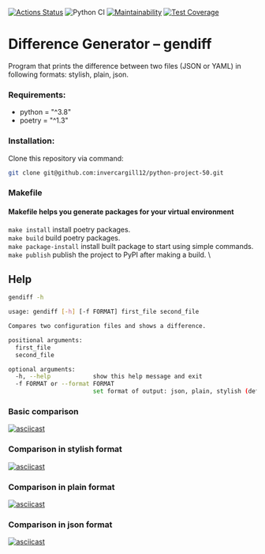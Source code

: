 [![Actions Status](https://github.com/invercargill12/python-project-50/workflows/hexlet-check/badge.svg)](https://github.com/invercargill12/python-project-50/actions)
![Python CI](https://github.com/invercargill12/python-project-50/actions/workflows/gendiff-check.yml/badge.svg)
[![Maintainability](https://api.codeclimate.com/v1/badges/6a4b3caa2096b0ad49af/maintainability)](https://codeclimate.com/github/invercargill12/python-project-50/maintainability)
[![Test Coverage](https://api.codeclimate.com/v1/badges/6a4b3caa2096b0ad49af/test_coverage)](https://codeclimate.com/github/invercargill12/python-project-50/test_coverage)

# Difference Generator – gendiff

Program that prints the difference between two files (JSON or YAML) in following formats: stylish, plain, json.

### Requirements:
* python = "^3.8"
* poetry = "^1.3"

### Installation:
Clone this repository via command:
```bash
git clone git@github.com:invercargill12/python-project-50.git
```

### Makefile
#### Makefile helps you generate packages for your virtual environment
```make install``` install poetry packages. \
```make build``` build poetry packages. \
```make package-install``` install built package to start using simple commands. \
```make publish``` publish the project to PyPI after making a build. \

## Help
```bash
gendiff -h

usage: gendiff [-h] [-f FORMAT] first_file second_file

Compares two configuration files and shows a difference.

positional arguments:
  first_file
  second_file

optional arguments:
  -h, --help            show this help message and exit
  -f FORMAT or --format FORMAT
                        set format of output: json, plain, stylish (default)
```

### Basic comparison
[![asciicast](https://asciinema.org/a/CFH7JUHaUnuV88x3FopH7vKhB.svg)](https://asciinema.org/a/CFH7JUHaUnuV88x3FopH7vKhB)

### Comparison in stylish format
[![asciicast](https://asciinema.org/a/y2J618ZkMJNs034fCjv8y5cDx.svg)](https://asciinema.org/a/y2J618ZkMJNs034fCjv8y5cDx)

### Comparison in plain format
[![asciicast](https://asciinema.org/a/xEqHT2w5a99gOcUY1yMikRSbw.svg)](https://asciinema.org/a/xEqHT2w5a99gOcUY1yMikRSbw)

### Comparison in json format
[![asciicast](https://asciinema.org/a/O4A78wTUO3PXuXihrJrGt287O.svg)](https://asciinema.org/a/O4A78wTUO3PXuXihrJrGt287O)